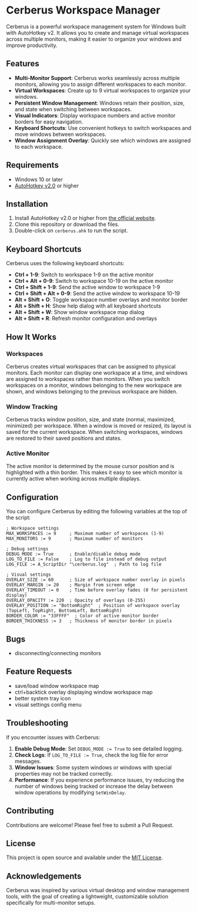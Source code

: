 # Cerberus Workspace Manager

Cerberus is a powerful workspace management system for Windows built with AutoHotkey v2. It allows you to create and manage virtual workspaces across multiple monitors, making it easier to organize your windows and improve productivity.

## Features

- **Multi-Monitor Support**: Cerberus works seamlessly across multiple monitors, allowing you to assign different workspaces to each monitor.
- **Virtual Workspaces**: Create up to 9 virtual workspaces to organize your windows.
- **Persistent Window Management**: Windows retain their position, size, and state when switching between workspaces.
- **Visual Indicators**: Display workspace numbers and active monitor borders for easy navigation.
- **Keyboard Shortcuts**: Use convenient hotkeys to switch workspaces and move windows between workspaces.
- **Window Assignment Overlay**: Quickly see which windows are assigned to each workspace.

## Requirements

- Windows 10 or later
- [AutoHotkey v2.0](https://www.autohotkey.com/) or higher

## Installation

1. Install AutoHotkey v2.0 or higher from [the official website](https://www.autohotkey.com/).
2. Clone this repository or download the files.
3. Double-click on `cerberus.ahk` to run the script.

## Keyboard Shortcuts

Cerberus uses the following keyboard shortcuts:

- **Ctrl + 1-9**: Switch to workspace 1-9 on the active monitor
- **Ctrl + Alt + 0-9**: Switch to workspace 10-19 on the active monitor
- **Ctrl + Shift + 1-9**: Send the active window to workspace 1-9
- **Ctrl + Shift + Alt + 0-9**: Send the active window to workspace 10-19
- **Alt + Shift + O**: Toggle workspace number overlays and monitor border
- **Alt + Shift + H**: Show help dialog with all keyboard shortcuts
- **Alt + Shift + W**: Show window workspace map dialog
- **Alt + Shift + R**: Refresh monitor configuration and overlays

## How It Works

### Workspaces

Cerberus creates virtual workspaces that can be assigned to physical monitors. Each monitor can display one workspace at a time, and windows are assigned to workspaces rather than monitors. When you switch workspaces on a monitor, windows belonging to the new workspace are shown, and windows belonging to the previous workspace are hidden.

### Window Tracking

Cerberus tracks window position, size, and state (normal, maximized, minimized) per workspace. When a window is moved or resized, its layout is saved for the current workspace. When switching workspaces, windows are restored to their saved positions and states.

### Active Monitor

The active monitor is determined by the mouse cursor position and is highlighted with a thin border. This makes it easy to see which monitor is currently active when working across multiple displays.

## Configuration

You can configure Cerberus by editing the following variables at the top of the script:

```ahk
; Workspace settings
MAX_WORKSPACES := 9     ; Maximum number of workspaces (1-9)
MAX_MONITORS := 9       ; Maximum number of monitors

; Debug settings
DEBUG_MODE := True      ; Enable/disable debug mode
LOG_TO_FILE := False    ; Log to file instead of debug output
LOG_FILE := A_ScriptDir "\cerberus.log"  ; Path to log file

; Visual settings
OVERLAY_SIZE := 60      ; Size of workspace number overlay in pixels
OVERLAY_MARGIN := 20    ; Margin from screen edge
OVERLAY_TIMEOUT := 0    ; Time before overlay fades (0 for persistent display)
OVERLAY_OPACITY := 220  ; Opacity of overlays (0-255)
OVERLAY_POSITION := "BottomRight"  ; Position of workspace overlay (TopLeft, TopRight, BottomLeft, BottomRight)
BORDER_COLOR := "33FFFF"  ; Color of active monitor border
BORDER_THICKNESS := 3   ; Thickness of monitor border in pixels
```

## Bugs

- disconnecting/connecting monitors

## Feature Requests

- save/load window workspace map
- ctrl+backtick overlay displaying window workspace map
- better system tray icon
- visual settings config menu

## Troubleshooting

If you encounter issues with Cerberus:

1. **Enable Debug Mode**: Set `DEBUG_MODE := True` to see detailed logging.
2. **Check Logs**: If `LOG_TO_FILE := True`, check the log file for error messages.
3. **Window Issues**: Some system windows or windows with special properties may not be tracked correctly.
4. **Performance**: If you experience performance issues, try reducing the number of windows being tracked or increase the delay between window operations by modifying `SetWinDelay`.

## Contributing

Contributions are welcome! Please feel free to submit a Pull Request.

## License

This project is open source and available under the [MIT License](LICENSE).

## Acknowledgements

Cerberus was inspired by various virtual desktop and window management tools, with the goal of creating a lightweight, customizable solution specifically for multi-monitor setups.